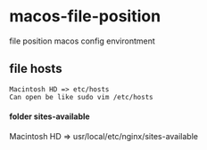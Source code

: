 # macos-file-position
file position macos config environtment

## file hosts

    Macintosh HD => etc/hosts
    Can open be like sudo vim /etc/hosts

#### folder sites-available

  Macintosh HD => usr/local/etc/nginx/sites-available
